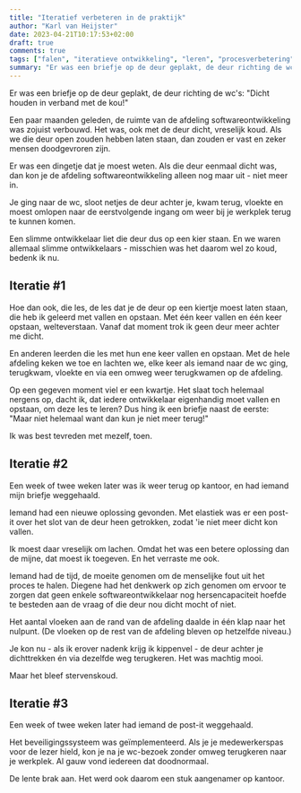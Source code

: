 ```yaml
---
title: "Iteratief verbeteren in de praktijk"
author: "Karl van Heijster"
date: 2023-04-21T10:17:53+02:00
draft: true
comments: true
tags: ["falen", "iteratieve ontwikkeling", "leren", "procesverbetering", "samenwerking", "succes", "verantwoordelijkheid"]
summary: "Er was een briefje op de deur geplakt, de deur richting de wc's: \"Dicht houden in verband met de kou!\" Er was een dingetje dat je moest weten. Als die deur eenmaal dicht was, dan kon je de afdeling softwareontwikkeling alleen nog maar uit - niet meer in. Een slimme ontwikkelaar liet die deur dus op een kier staan. En we waren allemaal slimme ontwikkelaars - misschien was het daarom wel zo koud, bedenk ik nu."
---
```


Er was een briefje op de deur geplakt, de deur richting de wc's: "Dicht houden in verband met de kou!"


Een paar maanden geleden, de ruimte van de afdeling softwareontwikkeling was zojuist verbouwd. Het was, ook met de deur dicht, vreselijk koud. Als we die deur open zouden hebben laten staan, dan zouden er vast en zeker mensen doodgevroren zijn.


Er was een dingetje dat je moest weten. Als die deur eenmaal dicht was, dan kon je de afdeling softwareontwikkeling alleen nog maar uit - niet meer in. 


Je ging naar de wc, sloot netjes de deur achter je, kwam terug, vloekte en moest omlopen naar de eerstvolgende ingang om weer bij je werkplek terug te kunnen komen.


Een slimme ontwikkelaar liet die deur dus op een kier staan. En we waren allemaal slimme ontwikkelaars - misschien was het daarom wel zo koud, bedenk ik nu.


## Iteratie #1


Hoe dan ook, die les, de les dat je de deur op een kiertje moest laten staan, die heb ik geleerd met vallen en opstaan. Met één keer vallen en één keer opstaan, welteverstaan. Vanaf dat moment trok ik geen deur meer achter me dicht.


En anderen leerden die les met hun ene keer vallen en opstaan. Met de hele afdeling keken we toe en lachten we, elke keer als iemand naar de wc ging, terugkwam, vloekte en via een omweg weer terugkwamen op de afdeling.


Op een gegeven moment viel er een kwartje. Het slaat toch helemaal nergens op, dacht ik, dat iedere ontwikkelaar eigenhandig moet vallen en opstaan, om deze les te leren? Dus hing ik een briefje naast de eerste: "Maar niet helemaal want dan kun je niet meer terug!"


Ik was best tevreden met mezelf, toen.


## Iteratie #2


Een week of twee weken later was ik weer terug op kantoor, en had iemand mijn briefje weggehaald. 


Iemand had een nieuwe oplossing gevonden. Met elastiek was er een post-it over het slot van de deur heen getrokken, zodat 'ie niet meer dicht kon vallen.


Ik moest daar vreselijk om lachen. Omdat het was een betere oplossing dan de mijne, dat moest ik toegeven. En het verraste me ook.


Iemand had de tijd, de moeite genomen om de menselijke fout uit het proces te halen. Diegene had het denkwerk op zich genomen om ervoor te zorgen dat geen enkele softwareontwikkelaar nog hersencapaciteit hoefde te besteden aan de vraag of die deur nou dicht mocht of niet. 


Het aantal vloeken aan de rand van de afdeling daalde in één klap naar het nulpunt. (De vloeken op de rest van de afdeling bleven op hetzelfde niveau.)


Je kon nu - als ik erover nadenk krijg ik kippenvel - de deur achter je dichttrekken én via dezelfde weg terugkeren. Het was machtig mooi.


Maar het bleef stervenskoud.


## Iteratie #3


Een week of twee weken later had iemand de post-it weggehaald.


Het beveiligingssysteem was geïmplementeerd. Als je je medewerkerspas voor de lezer hield, kon je na je wc-bezoek zonder omweg terugkeren naar je werkplek. Al gauw vond iedereen dat doodnormaal.


De lente brak aan. Het werd ook daarom een stuk aangenamer op kantoor.

